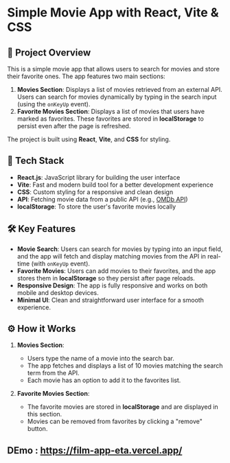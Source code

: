 # Simple Movie App with React, Vite & CSS

## 🚀 Project Overview

This is a simple movie app that allows users to search for movies and store their favorite ones. The app features two main sections:

1. **Movies Section**: Displays a list of movies retrieved from an external API. Users can search for movies dynamically by typing in the search input (using the `onKeyUp` event).
2. **Favorite Movies Section**: Displays a list of movies that users have marked as favorites. These favorites are stored in **localStorage** to persist even after the page is refreshed.

The project is built using **React**, **Vite**, and **CSS** for styling.

## 🎨 Tech Stack

- **React.js**: JavaScript library for building the user interface
- **Vite**: Fast and modern build tool for a better development experience
- **CSS**: Custom styling for a responsive and clean design
- **API**: Fetching movie data from a public API (e.g., [OMDb API](http://www.omdbapi.com/))
- **localStorage**: To store the user's favorite movies locally

## 🛠 Key Features

- **Movie Search**: Users can search for movies by typing into an input field, and the app will fetch and display matching movies from the API in real-time (with `onKeyUp` event).
- **Favorite Movies**: Users can add movies to their favorites, and the app stores them in **localStorage** so they persist after page reloads.
- **Responsive Design**: The app is fully responsive and works on both mobile and desktop devices.
- **Minimal UI**: Clean and straightforward user interface for a smooth experience.

## ⚙️ How it Works

1. **Movies Section**:
   - Users type the name of a movie into the search bar.
   - The app fetches and displays a list of 10 movies matching the search term from the API.
   - Each movie has an option to add it to the favorites list.

2. **Favorite Movies Section**:
   - The favorite movies are stored in **localStorage** and are displayed in this section.
   - Movies can be removed from favorites by clicking a "remove" button.

## DEmo : https://film-app-eta.vercel.app/
